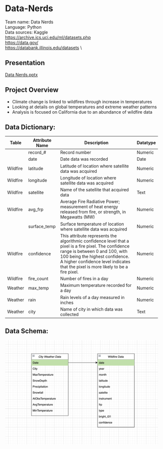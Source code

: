 # Data-Nerds

Team name: Data Nerds \
Language: Python \
Data sources: Kaggle \
https://archive.ics.uci.edu/ml/datasets.php \
https://data.gov/ \
https://databank.illinois.edu/datasets \

## Presentation
[Data Nerds.pptx](https://github.com/UIUC-DSC/Data-Nerds/files/13774878/Data.Nerds.pptx)

## Project Overview
* Climate change is linked to wildfires through increase in temperatures
* Looking at details on global temperatures and extreme weather patterns
* Analysis is focused on California due to an abundance of wildfire data

## Data Dictionary:

| Table | Attribute Name | Description | Datatype |
| --- | --- | --- | --- |
|  | record_# | Record number | Numeric |
|  | date | Date data was recorded | Date |
| Wildfire | latitude | Latitude of location where satellite data was acquired | Numeric |
| Wildfire | longitude | Longitude of location where satellite data was acquired | Numeric |
| Wildfire | satellite | Name of the satellite that acquired data | Text |
| Wildfire | avg_frp | Average Fire Radiative Power; measurement of heat energy released from fire, or strength, in Megawatts (MW) | Numeric |
|  | surface_temp | Surface temperature of location where satellite data was acquired | Numeric |
| Wildfire | confidence | This attribute represents the algorithmic confidence level that a pixel is a fire pixel. The confidence range is between 0 and 100, with 100 being the highest confidence. A higher confidence level indicates that the pixel is more likely to be a fire pixel. | Numeric |
| Wildfire | fire_count | Number of fires in a day | Numeric |
| Weather | max_temp | Maximum temperature recorded for a day | Numeric |
| Weather | rain | Rain levels of a day measured in inches | Numeric |
| Weather | city | Name of city in which data was collected | Text |


## Data Schema:
![alt text](https://github.com/UIUC-DSC/Data-Nerds/blob/main/Data_Schema.png)
